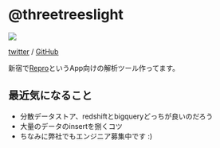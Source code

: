 # @threetreeslight

![](https://en.gravatar.com/userimage/38386341/2d2d1a504df2425ba78ccdc307be5502.jpg?size=200)

[twitter](https://twitter.com/threetreeslight) / [GitHub](https://github.com/threetreeslight)

新宿で[Repro](http://repro.io/)というApp向けの解析ツール作ってます。

## 最近気になること

- 分散データストア、redshiftとbigqueryどっちが良いのだろう
- 大量のデータのinsertを捌くコツ
- ちなみに弊社でもエンジニア募集中です :)

